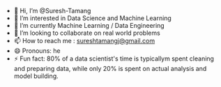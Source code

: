 - 👋 Hi, I’m @Suresh-Tamang
- 👀 I’m interested in Data Science and Machine Learning
- 🌱 I’m currently Machine Learning / Data Engineering
- 💞️ I’m looking to collaborate on real world problems
- 📫 How to reach me : sureshtamangj@gmail.com
- 😄 Pronouns: he
- ⚡ Fun fact: 80% of a data scientist's time is typicallym spent cleaning and preparing data,
                while only 20% is spent on actual analysis and model building.

<!---
Suresh-Tamang/Suresh-Tamang is a ✨ special ✨ repository because its `README.md` (this file) appears on your GitHub profile.
You can click the Preview link to take a look at your changes.
--->
